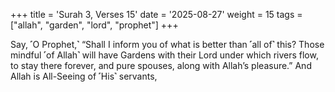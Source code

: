 +++
title = 'Surah 3, Verses 15'
date = '2025-08-27'
weight = 15
tags = ["allah", "garden", "lord", "prophet"]
+++

Say, ˹O Prophet,˺ “Shall I inform you of what is better than ˹all of˺ this? Those mindful ˹of Allah˺ will have Gardens with their Lord under which rivers flow, to stay there forever, and pure spouses, along with Allah’s pleasure.” And Allah is All-Seeing of ˹His˺ servants,